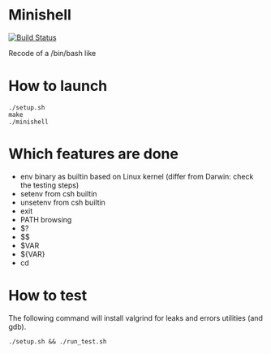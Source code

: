 # Minishell


[![Build Status](https://travis-ci.org/JulienBalestra/minishell.svg?branch=master)](https://travis-ci.org/JulienBalestra/minishell)


Recode of a /bin/bash like

# How to launch


	./setup.sh
	make
	./minishell


# Which features are done

* env binary as builtin based on Linux kernel (differ from Darwin: check the testing steps)
* setenv from csh builtin
* unsetenv from csh builtin
* exit
* PATH browsing
* $?
* $$
* $VAR
* ${VAR}
* cd

# How to test

The following command will install valgrind for leaks and errors utilities (and gdb).

	./setup.sh && ./run_test.sh